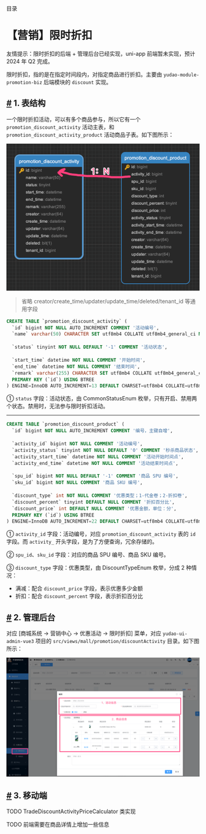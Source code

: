 目录

# 【营销】限时折扣

友情提示：限时折扣的后端 + 管理后台已经实现，uni-app 前端暂未实现，预计 2024 年 Q2 完成。

限时折扣，指的是在指定时间段内，对指定商品进行折扣。主要由 `yudao-module-promotion-biz` 后端模块的 `discount` 实现。

## [#](#_1-表结构) 1. 表结构

一个限时折扣活动，可以有多个商品参与，所以它有一个 `promotion_discount_activity` 活动主表，和 `promotion_discount_activity_product` 活动商品子表。如下图所示：

![表关系](./static/表关系.png)

> 省略 creator/create\_time/updater/update\_time/deleted/tenant\_id 等通用字段

```sql
CREATE TABLE `promotion_discount_activity` (
  `id` bigint NOT NULL AUTO_INCREMENT COMMENT '活动编号',
  `name` varchar(50) CHARACTER SET utf8mb4 COLLATE utf8mb4_general_ci NOT NULL DEFAULT '' COMMENT '活动标题',
  
  `status` tinyint NOT NULL DEFAULT '-1' COMMENT '活动状态',
  
  `start_time` datetime NOT NULL COMMENT '开始时间',
  `end_time` datetime NOT NULL COMMENT '结束时间',
  `remark` varchar(255) CHARACTER SET utf8mb4 COLLATE utf8mb4_general_ci DEFAULT '' COMMENT '备注',
  PRIMARY KEY (`id`) USING BTREE
) ENGINE=InnoDB AUTO_INCREMENT=13 DEFAULT CHARSET=utf8mb4 COLLATE=utf8mb4_general_ci COMMENT='限时折扣活动';

```

① `status` 字段：活动状态，由 CommonStatusEnum 枚举，只有开启、禁用两个状态。禁用时，无法参与限时折扣活动。

* * *

```sql
CREATE TABLE `promotion_discount_product` (
  `id` bigint NOT NULL AUTO_INCREMENT COMMENT '编号，主键自增',
  
  `activity_id` bigint NOT NULL COMMENT '活动编号',
  `activity_status` tinyint NOT NULL DEFAULT '0' COMMENT '秒杀商品状态',
  `activity_start_time` datetime NOT NULL COMMENT '活动开始时间点',
  `activity_end_time` datetime NOT NULL COMMENT '活动结束时间点',
  
  `spu_id` bigint NOT NULL DEFAULT '-1' COMMENT '商品 SPU 编号',
  `sku_id` bigint NOT NULL COMMENT '商品 SKU 编号',
  
  `discount_type` int NOT NULL COMMENT '优惠类型；1-代金卷；2-折扣卷',
  `discount_percent` tinyint DEFAULT NULL COMMENT '折扣百分比',
  `discount_price` int DEFAULT NULL COMMENT '优惠金额，单位：分',
  PRIMARY KEY (`id`) USING BTREE
) ENGINE=InnoDB AUTO_INCREMENT=22 DEFAULT CHARSET=utf8mb4 COLLATE=utf8mb4_general_ci COMMENT='限时折扣商品\n';

```

① `activity_id` 字段：活动编号，对应 `promotion_discount_activity` 表的 `id` 字段。而 `activity_` 开头字段，是为了方便查询，冗余存储的。

② `spu_id`、`sku_id` 字段：对应的商品 SPU 编号、商品 SKU 编号。

③ `discount_type` 字段：优惠类型，由 DiscountTypeEnum 枚举，分成 2 种情况：

*   满减：配合 `discount_price` 字段，表示优惠多少金额
*   折扣：配合 `discount_percent` 字段，表示折扣百分比

## [#](#_2-管理后台) 2. 管理后台

对应 \[商城系统 -> 营销中心 -> 优惠活动 -> 限时折扣\] 菜单，对应 `yudao-ui-admin-vue3` 项目的 `src/views/mall/promotion/discountActivity` 目录。如下图所示：

![管理后台](./static/管理后台.png)

## [#](#_3-移动端) 3. 移动端

TODO TradeDiscountActivityPriceCalculator 类实现

TODO 前端需要在商品详情上增加一些信息